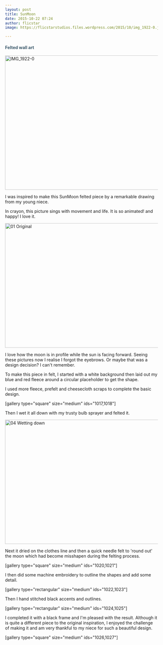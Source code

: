```yaml
---
layout: post
title: SunMoon
date: 2015-10-22 07:24
author: flicstar
image: https://flicstarstudios.files.wordpress.com/2015/10/img_1922-0.jpg

---
```

<h4><span style="color:#3c596b;">Felted wall art</span></h4>
<!--more-->

<a href="https://flicstarstudios.files.wordpress.com/2015/10/img_1922-0.jpg"><img class="alignnone size-large wp-image-1029" src="https://flicstarstudios.files.wordpress.com/2015/10/img_1922-0.jpg?w=547" alt="IMG_1922-0" width="547" height="442" /></a>

I was inspired to make this SunMoon felted piece by a remarkable drawing from my young niece.

In crayon, this picture sings with movement and life. It is so animated! and happy! I love it.

<a href="https://flicstarstudios.files.wordpress.com/2015/10/01-original.jpg"><img class="alignnone size-large wp-image-1028" src="https://flicstarstudios.files.wordpress.com/2015/10/01-original.jpg?w=547" alt="01 Original" width="547" height="410" /></a>

I love how the moon is in profile while the sun is facing forward. Seeing these pictures now I realise I forgot the eyebrows. Or maybe that was a design decision? I can't remember.

To make this piece in felt, I started with a white background then laid out my blue and red fleece around a circular placeholder to get the shape.

I used more fleece, prefelt and cheesecloth scraps to complete the basic design.

[gallery type="square" size="medium" ids="1017,1018"]

Then I wet it all down with my trusty bulb sprayer and felted it.

<a href="https://flicstarstudios.files.wordpress.com/2015/10/04-wetting-down.jpg"><img class="alignnone size-large wp-image-1019" src="https://flicstarstudios.files.wordpress.com/2015/10/04-wetting-down.jpg?w=547" alt="04 Wetting down" width="547" height="409" /></a>

Next it dried on the clothes line and then a quick needle felt to 'round out' the moon which had become misshapen during the felting process.

[gallery type="square" size="medium" ids="1020,1021"]

I then did some machine embroidery to outline the shapes and add some detail.

[gallery type="rectangular" size="medium" ids="1022,1023"]

Then I hand stitched black accents and outlines.

[gallery type="rectangular" size="medium" ids="1024,1025"]

I completed it with a black frame and I'm pleased with the result. Although it is quite a different piece to the original inspiration, I enjoyed the challenge of making it and am very thankful to my niece for such a beautiful design.

[gallery type="square" size="medium" ids="1026,1027"]
